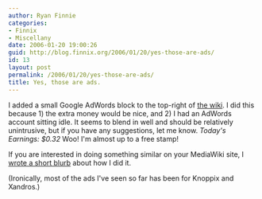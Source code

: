 ```yaml
---
author: Ryan Finnie
categories:
- Finnix
- Miscellany
date: 2006-01-20 19:00:26
guid: http://blog.finnix.org/2006/01/20/yes-those-are-ads/
id: 13
layout: post
permalink: /2006/01/20/yes-those-are-ads/
title: Yes, those are ads.
---
```

I added a small Google AdWords block to the top-right of [the wiki](http://www.finnix.org/). I did this because 1) the extra money would be nice, and 2) I had an AdWords account sitting idle. It seems to blend in well and should be relatively unintrusive, but if you have any suggestions, let me know. _Today's Earnings: $0.32_ Woo! I'm almost up to a free stamp!

If you are interested in doing something similar on your MediaWiki site, I [wrote a short blurb](http://www.finnix.org/Google_AdSense_on_MediaWiki) about how I did it.

(Ironically, most of the ads I've seen so far has been for Knoppix and Xandros.)
